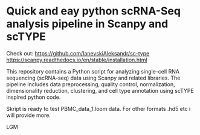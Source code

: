 # Quick and eay python scRNA-Seq analysis pipeline in Scanpy and scTYPE

Check out:
https://github.com/IanevskiAleksandr/sc-type
https://scanpy.readthedocs.io/en/stable/installation.html

This repository contains a Python script for analyzing single-cell RNA sequencing (scRNA-seq) data using Scanpy and related libraries. The pipeline includes data preprocessing, quality control, normalization, dimensionality reduction, clustering, and cell type annotation using scTYPE inspired python code.

Skript is ready to test PBMC_data_1.loom data. For other formats .hd5 etc i will provide more. 

LGM
